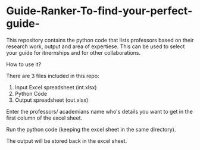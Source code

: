 # Guide-Ranker-To-find-your-perfect-guide-

This repository contains the python code that lists professors based on their research work, output and area of expertiese. This can be used to select your guide for itnernships and for other collaborations.

How to use it?

There are 3 files included in this repo:
1) Input Excel spreadsheet (int.xlsx)
2) Python Code
3) Output spreadsheet (out.xlsx)

Enter the professors/ academians name who's details you want to get in the first column of the excel sheet.

Run the python code (keeping the excel sheet in the same directory). 

The output will be stored back in the excel sheet.




